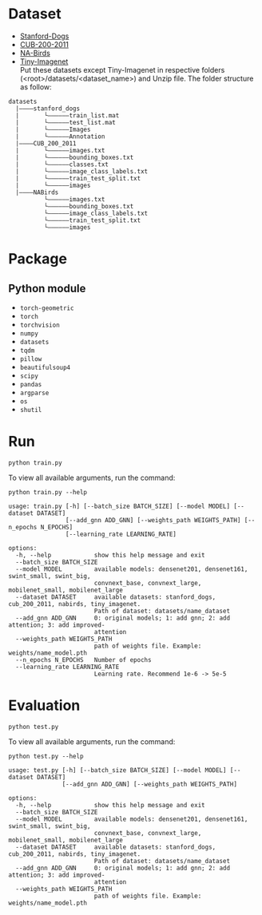 # Dataset
* [Stanford-Dogs](http://vision.stanford.edu/aditya86/ImageNetDogs/)
* [CUB-200-2011](http://www.vision.caltech.edu/visipedia/CUB-200-2011.html)
* [NA-Birds](https://dl.allaboutbirds.org/nabirds)
* [Tiny-Imagenet](https://www.kaggle.com/c/tiny-imagenet) <br/>
Put these datasets except Tiny-Imagenet in respective folders (\<root\>/datasets/<dataset_name>) and Unzip file. The folder structure as follow:
```
datasets
  |————stanford_dogs
  |       └——————train_list.mat
  |       └——————test_list.mat
  |       └——————Images
  |       └——————Annotation
  |————CUB_200_2011
  |       └——————images.txt
  |       └——————bounding_boxes.txt
  |       └——————classes.txt
  |       └——————image_class_labels.txt
  |       └——————train_test_split.txt
  |       └——————images
  |————NABirds
          └——————images.txt
          └——————bounding_boxes.txt
          └——————image_class_labels.txt
          └——————train_test_split.txt
          └——————images
```

# Package
## Python module
* `torch-geometric`
* `torch`
* `torchvision`
* `numpy`
* `datasets`
* `tqdm`
* `pillow`
* `beautifulsoup4`
* `scipy`
* `pandas`
* `argparse`
* `os`
* `shutil`

# Run
```
python train.py
```
To view all available arguments, run the command:
```
python train.py --help
```
```
usage: train.py [-h] [--batch_size BATCH_SIZE] [--model MODEL] [--dataset DATASET]
                [--add_gnn ADD_GNN] [--weights_path WEIGHTS_PATH] [--n_epochs N_EPOCHS]
                [--learning_rate LEARNING_RATE]

options:
  -h, --help            show this help message and exit
  --batch_size BATCH_SIZE
  --model MODEL         available models: densenet201, densenet161, swint_small, swint_big,
                        convnext_base, convnext_large, mobilenet_small, mobilenet_large
  --dataset DATASET     available datasets: stanford_dogs, cub_200_2011, nabirds, tiny_imagenet.
                        Path of dataset: datasets/name_dataset
  --add_gnn ADD_GNN     0: original models; 1: add gnn; 2: add attention; 3: add improved-
                        attention
  --weights_path WEIGHTS_PATH
                        path of weights file. Example: weights/name_model.pth
  --n_epochs N_EPOCHS   Number of epochs
  --learning_rate LEARNING_RATE
                        Learning rate. Recommend 1e-6 -> 5e-5
```

# Evaluation
```
python test.py
```
To view all available arguments, run the command:
```
python test.py --help
```
```
usage: test.py [-h] [--batch_size BATCH_SIZE] [--model MODEL] [--dataset DATASET]
               [--add_gnn ADD_GNN] [--weights_path WEIGHTS_PATH]

options:
  -h, --help            show this help message and exit
  --batch_size BATCH_SIZE
  --model MODEL         available models: densenet201, densenet161, swint_small, swint_big,
                        convnext_base, convnext_large, mobilenet_small, mobilenet_large
  --dataset DATASET     available datasets: stanford_dogs, cub_200_2011, nabirds, tiny_imagenet.
                        Path of dataset: datasets/name_dataset
  --add_gnn ADD_GNN     0: original models; 1: add gnn; 2: add attention; 3: add improved-
                        attention
  --weights_path WEIGHTS_PATH
                        path of weights file. Example: weights/name_model.pth
```

